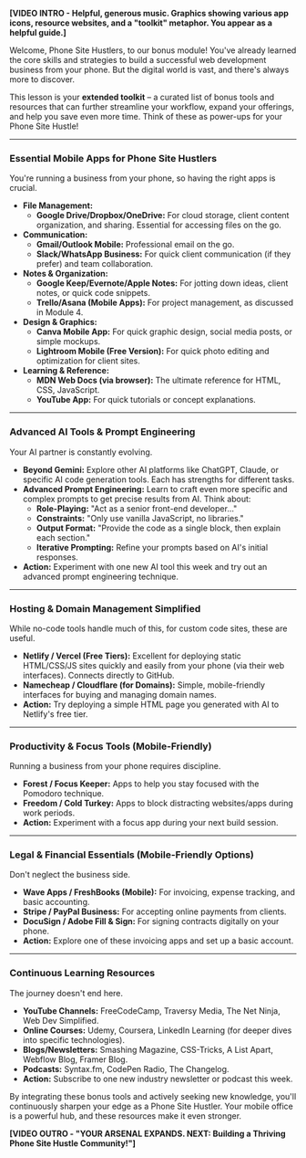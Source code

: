 **[VIDEO INTRO - Helpful, generous music. Graphics showing various app icons, resource websites, and a "toolkit" metaphor. You appear as a helpful guide.]**

Welcome, Phone Site Hustlers, to our bonus module! You've already learned the core skills and strategies to build a successful web development business from your phone. But the digital world is vast, and there's always more to discover.

This lesson is your **extended toolkit** – a curated list of bonus tools and resources that can further streamline your workflow, expand your offerings, and help you save even more time. Think of these as power-ups for your Phone Site Hustle!

---

### **Essential Mobile Apps for Phone Site Hustlers**

You're running a business from your phone, so having the right apps is crucial.

* **File Management:**
    * **Google Drive/Dropbox/OneDrive:** For cloud storage, client content organization, and sharing. Essential for accessing files on the go.
* **Communication:**
    * **Gmail/Outlook Mobile:** Professional email on the go.
    * **Slack/WhatsApp Business:** For quick client communication (if they prefer) and team collaboration.
* **Notes & Organization:**
    * **Google Keep/Evernote/Apple Notes:** For jotting down ideas, client notes, or quick code snippets.
    * **Trello/Asana (Mobile Apps):** For project management, as discussed in Module 4.
* **Design & Graphics:**
    * **Canva Mobile App:** For quick graphic design, social media posts, or simple mockups.
    * **Lightroom Mobile (Free Version):** For quick photo editing and optimization for client sites.
* **Learning & Reference:**
    * **MDN Web Docs (via browser):** The ultimate reference for HTML, CSS, JavaScript.
    * **YouTube App:** For quick tutorials or concept explanations.

---

### **Advanced AI Tools & Prompt Engineering**

Your AI partner is constantly evolving.

* **Beyond Gemini:** Explore other AI platforms like ChatGPT, Claude, or specific AI code generation tools. Each has strengths for different tasks.
* **Advanced Prompt Engineering:** Learn to craft even more specific and complex prompts to get precise results from AI. Think about:
    * **Role-Playing:** "Act as a senior front-end developer..."
    * **Constraints:** "Only use vanilla JavaScript, no libraries."
    * **Output Format:** "Provide the code as a single block, then explain each section."
    * **Iterative Prompting:** Refine your prompts based on AI's initial responses.
* **Action:** Experiment with one new AI tool this week and try out an advanced prompt engineering technique.

---

### **Hosting & Domain Management Simplified**

While no-code tools handle much of this, for custom code sites, these are useful.

* **Netlify / Vercel (Free Tiers):** Excellent for deploying static HTML/CSS/JS sites quickly and easily from your phone (via their web interfaces). Connects directly to GitHub.
* **Namecheap / Cloudflare (for Domains):** Simple, mobile-friendly interfaces for buying and managing domain names.
* **Action:** Try deploying a simple HTML page you generated with AI to Netlify's free tier.

---

### **Productivity & Focus Tools (Mobile-Friendly)**

Running a business from your phone requires discipline.

* **Forest / Focus Keeper:** Apps to help you stay focused with the Pomodoro technique.
* **Freedom / Cold Turkey:** Apps to block distracting websites/apps during work periods.
* **Action:** Experiment with a focus app during your next build session.

---

### **Legal & Financial Essentials (Mobile-Friendly Options)**

Don't neglect the business side.

* **Wave Apps / FreshBooks (Mobile):** For invoicing, expense tracking, and basic accounting.
* **Stripe / PayPal Business:** For accepting online payments from clients.
* **DocuSign / Adobe Fill & Sign:** For signing contracts digitally on your phone.
* **Action:** Explore one of these invoicing apps and set up a basic account.

---

### **Continuous Learning Resources**

The journey doesn't end here.

* **YouTube Channels:** FreeCodeCamp, Traversy Media, The Net Ninja, Web Dev Simplified.
* **Online Courses:** Udemy, Coursera, LinkedIn Learning (for deeper dives into specific technologies).
* **Blogs/Newsletters:** Smashing Magazine, CSS-Tricks, A List Apart, Webflow Blog, Framer Blog.
* **Podcasts:** Syntax.fm, CodePen Radio, The Changelog.
* **Action:** Subscribe to one new industry newsletter or podcast this week.

By integrating these bonus tools and actively seeking new knowledge, you'll continuously sharpen your edge as a Phone Site Hustler. Your mobile office is a powerful hub, and these resources make it even stronger.

**[VIDEO OUTRO - "YOUR ARSENAL EXPANDS. NEXT: Building a Thriving Phone Site Hustle Community!"]**
